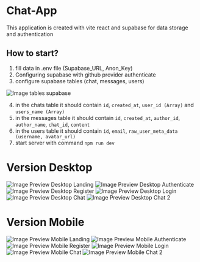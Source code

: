 # **Chat-App**

This application is created with vite react and supabase for data storage and authentication

## How to start?

1. fill data in .env file (Supabase_URL, Anon_Key)
2. Configuring supabase with github provider authenticate
3. configure supabase tables (chat, messages, users)

![Image tables supabase](./Previews/tables-supabase.png)

4. in the chats table it should contain `id`, `created_at`, `user_id (Array)` and `users_name (Array)`
5. in the messages table it should contain `id`, `created_at`, `author_id`, `author_name`, `chat_id`, `content`
6. in the users table it should contain `id`, `email`, `raw_user_meta_data (username, avatar_url)`
7. start server with command `npm run dev`

# Version Desktop

![Image Preview Desktop Landing](./Previews/Landing-Desktop.png)
![Image Preview Desktop Authenticate](./Previews/Authenticate-Desktop.png)
![Image Preview Desktop Register](./Previews/Register-Desktop.png)
![Image Preview Desktop Login](./Previews/Login-Desktop.png)
![Image Preview Desktop Chat](./Previews/Chat-Desktop.png)
![Image Preview Desktop Chat 2](./Previews/Chat-2-Desktop.png)

# Version Mobile

![Image Preview Mobile Landing](./Previews/Landing-Mobile.png)
![Image Preview Mobile Authenticate](./Previews/Authenticate-Mobile.png)
![Image Preview Mobile Register](./Previews/Register-Mobile.png)
![Image Preview Mobile Login](./Previews/Login-Mobile.png)
![Image Preview Mobile Chat](./Previews/Chat-Mobile.png)
![Image Preview Mobile Chat 2](./Previews/Chat-2-Mobile.png)
